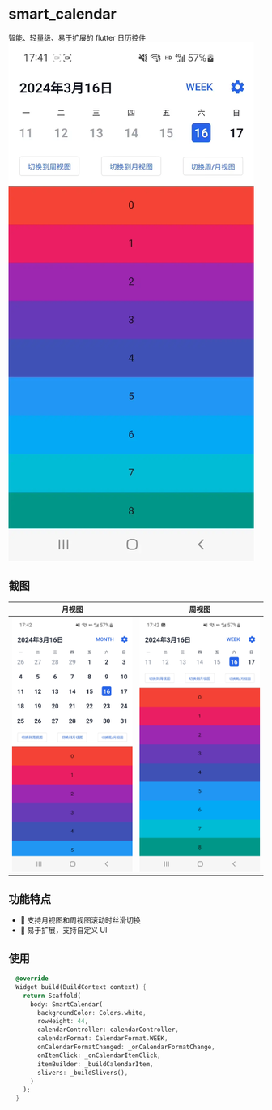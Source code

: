 # smart_calendar

智能、轻量级、易于扩展的 flutter 日历控件
![demo](assets/demo.webp)

## 截图

|                月视图                |               周视图               |
| :----------------------------------: | :--------------------------------: |
| ![month_view](assets/month_view.jpg) | ![week_view](assets/week_view.jpg) |

## 功能特点

- 🚀 支持月视图和周视图滚动时丝滑切换
- 🎉 易于扩展，支持自定义 UI

## 使用

```dart
  @override
  Widget build(BuildContext context) {
    return Scaffold(
      body: SmartCalendar(
        backgroundColor: Colors.white,
        rowHeight: 44,
        calendarController: calendarController,
        calendarFormat: CalendarFormat.WEEK,
        onCalendarFormatChanged: _onCalendarFormatChange,
        onItemClick: _onCalendarItemClick,
        itemBuilder: _buildCalendarItem,
        slivers: _buildSlivers(),
      )
    );
  }
```
